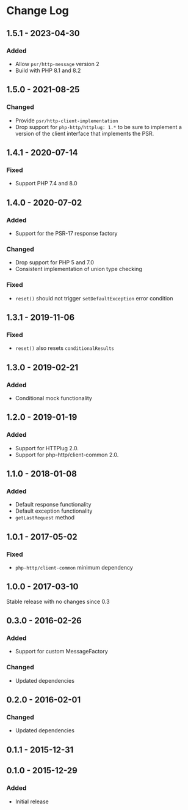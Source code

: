 # Change Log

## 1.5.1 - 2023-04-30

### Added

- Allow `psr/http-message` version 2
- Build with PHP 8.1 and 8.2

## 1.5.0 - 2021-08-25

### Changed

- Provide `psr/http-client-implementation`
- Drop support for `php-http/httplug: 1.*` to be sure to implement a version of the client interface that implements the PSR.

## 1.4.1 - 2020-07-14

### Fixed

- Support PHP 7.4 and 8.0

## 1.4.0 - 2020-07-02

### Added

- Support for the PSR-17 response factory

### Changed

- Drop support for PHP 5 and 7.0
- Consistent implementation of union type checking

### Fixed

- `reset()` should not trigger `setDefaultException` error condition

## 1.3.1 - 2019-11-06

### Fixed

- `reset()` also resets `conditionalResults`

## 1.3.0 - 2019-02-21

### Added

- Conditional mock functionality

## 1.2.0 - 2019-01-19

### Added

- Support for HTTPlug 2.0.
- Support for php-http/client-common 2.0.

## 1.1.0 - 2018-01-08

### Added

- Default response functionality
- Default exception functionality
- `getLastRequest` method


## 1.0.1 - 2017-05-02

### Fixed

- `php-http/client-common` minimum dependency


## 1.0.0 - 2017-03-10

Stable release with no changes since 0.3


## 0.3.0 - 2016-02-26

### Added

- Support for custom MessageFactory

### Changed

- Updated dependencies


## 0.2.0 - 2016-02-01

### Changed

- Updated dependencies


## 0.1.1 - 2015-12-31


## 0.1.0 - 2015-12-29

### Added

- Initial release
